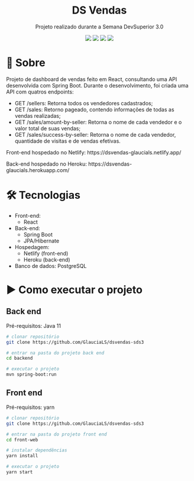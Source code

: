 <h1 align="center">DS Vendas</h1>
<p align="center">Projeto realizado durante a Semana DevSuperior 3.0</p>

<p align="center">
  <img src="https://img.shields.io/static/v1?label=springboot&message=2.4.1&color=6AAD3D&style=flat-square&logo=spring"/>
  <img src="https://img.shields.io/static/v1?label=npm&message=6.14.9&color=C53534&style=flat-square&logo=npm"/>
  <img src="https://img.shields.io/static/v1?label=react&message=^17.0.1&color=61D9FB&style=flat-square&logo=react"/>
  <img src="https://img.shields.io/static/v1?label=typescript&message=^4.1.3&color=2F74C0&style=flat-square&logo=typescript"/>
</p>

# 📖 Sobre
<p>Projeto de dashboard de vendas feito em React, consultando uma API desenvolvida com Spring Boot. Durante o desenvolvimento, foi criada uma 
API com quatros endpoints:</p>

- GET /sellers: Retorna todos os vendedores cadastrados;
- GET /sales: Retorno pageado, contendo informações de todas as vendas realizadas;
- GET /sales/amount-by-seller: Retorna o nome de cada vendedor e o valor total de suas vendas;
- GET /sales/success-by-seller: Retorna o nome de cada vendedor, quantidade de visitas e de vendas efetivas.

<p>Front-end hospedado no Netlify: https://dsvendas-glaucials.netlify.app/ </p>
<p>Back-end hospedado no Heroku: https://dsvendas-glaucials.herokuapp.com/ </p>

<h1>🛠 Tecnologias</h1>

- Front-end:
  - React
- Back-end:
  - Spring Boot
  - JPA/Hibernate
- Hospedagem:
  - Netlify (front-end)
  - Heroku (back-end)
- Banco de dados: PostgreSQL

<h1>▶️ Como executar o projeto</h1>

<h2>Back end</h2>
Pré-requisitos: Java 11

```bash
# clonar repositório
git clone https://github.com/GlauciaLS/dsvendas-sds3

# entrar na pasta do projeto back end
cd backend

# executar o projeto
mvn spring-boot:run
```

<h2>Front end</h2>
Pré-requisitos: yarn

```bash
# clonar repositório
git clone https://github.com/GlauciaLS/dsvendas-sds3

# entrar na pasta do projeto front end
cd front-web

# instalar dependências
yarn install

# executar o projeto
yarn start
```
